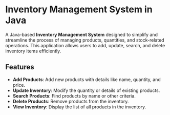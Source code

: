 # Inventory Management System in Java

A Java-based **Inventory Management System** designed to simplify and streamline the process of managing products, quantities, and stock-related operations. This application allows users to add, update, search, and delete inventory items efficiently.

## Features

- **Add Products**: Add new products with details like name, quantity, and price.
- **Update Inventory**: Modify the quantity or details of existing products.
- **Search Products**: Find products by name or other criteria.
- **Delete Products**: Remove products from the inventory.
- **View Inventory**: Display the list of all products in the inventory.
